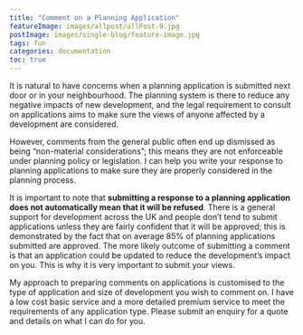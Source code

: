 ```yaml
---
title: "Comment on a Planning Application"
featureImage: images/allpost/allPost-9.jpg
postImage: images/single-blog/feature-image.jpg
tags: fun
categories: documentation
toc: true
---
```


It is natural to have concerns when a planning application is submitted next door or in your neighbourhood. The planning system is there to reduce any negative impacts of new development, and the legal requirement to consult on applications aims to make sure the views of anyone affected by a development are considered.

However, comments from the general public often end up dismissed as being “non-material considerations”; this means they are not enforceable under planning policy or legislation. I can help you write your response to planning applications to make sure they are properly considered in the planning process.

It is important to note that **submitting a response to a planning application does not automatically mean that it will be refused**. There is a general support for development across the UK and people don’t tend to submit applications unless they are fairly confident that it will be approved; this is demonstrated by the fact that on average 85% of planning applications submitted are approved. The more likely outcome of submitting a comment is that an application could be updated to reduce the development’s impact on you. This is why it is very important to submit your views.

My approach to preparing comments on applications is customised to the type of application and size of development you wish to comment on. I have a low cost basic service and a more detailed premium service to meet the requirements of any application type. Please submit an enquiry for a quote and details on what I can do for you.
